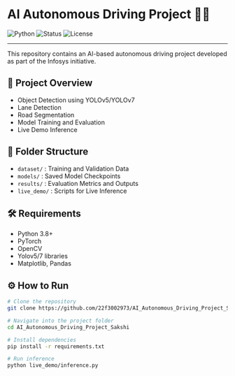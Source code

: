 # AI Autonomous Driving Project 🚗💨


![Python](https://img.shields.io/badge/Python-3.8-blue)
![Status](https://img.shields.io/badge/Status-Active-brightgreen)
![License](https://img.shields.io/badge/License-MIT-yellow)

---


This repository contains an AI-based autonomous driving project developed as part of the Infosys initiative.

## 🚀 Project Overview
- Object Detection using YOLOv5/YOLOv7
- Lane Detection
- Road Segmentation
- Model Training and Evaluation
- Live Demo Inference

## 📂 Folder Structure
- `dataset/` : Training and Validation Data
- `models/` : Saved Model Checkpoints
- `results/` : Evaluation Metrics and Outputs
- `live_demo/` : Scripts for Live Inference

## 🛠️ Requirements
- Python 3.8+
- PyTorch
- OpenCV
- Yolov5/7 libraries
- Matplotlib, Pandas

## ⚙️ How to Run
```bash
# Clone the repository
git clone https://github.com/22f3002973/AI_Autonomous_Driving_Project_Sakshi.git

# Navigate into the project folder
cd AI_Autonomous_Driving_Project_Sakshi

# Install dependencies
pip install -r requirements.txt

# Run inference
python live_demo/inference.py
